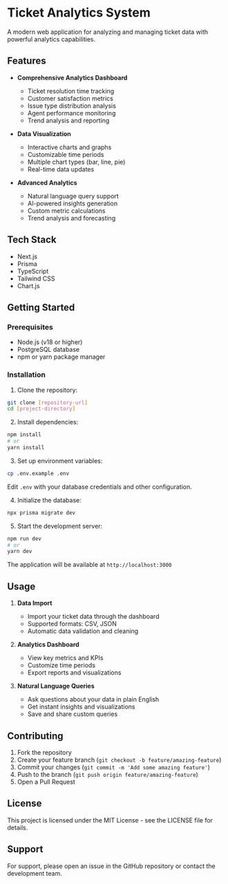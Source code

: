 # Ticket Analytics System

A modern web application for analyzing and managing ticket data with powerful analytics capabilities.

## Features

- **Comprehensive Analytics Dashboard**
  - Ticket resolution time tracking
  - Customer satisfaction metrics
  - Issue type distribution analysis
  - Agent performance monitoring
  - Trend analysis and reporting

- **Data Visualization**
  - Interactive charts and graphs
  - Customizable time periods
  - Multiple chart types (bar, line, pie)
  - Real-time data updates

- **Advanced Analytics**
  - Natural language query support
  - AI-powered insights generation
  - Custom metric calculations
  - Trend analysis and forecasting

## Tech Stack

- Next.js
- Prisma
- TypeScript
- Tailwind CSS
- Chart.js

## Getting Started

### Prerequisites

- Node.js (v18 or higher)
- PostgreSQL database
- npm or yarn package manager

### Installation

1. Clone the repository:
```bash
git clone [repository-url]
cd [project-directory]
```

2. Install dependencies:
```bash
npm install
# or
yarn install
```

3. Set up environment variables:
```bash
cp .env.example .env
```
Edit `.env` with your database credentials and other configuration.

4. Initialize the database:
```bash
npx prisma migrate dev
```

5. Start the development server:
```bash
npm run dev
# or
yarn dev
```

The application will be available at `http://localhost:3000`

## Usage

1. **Data Import**
   - Import your ticket data through the dashboard
   - Supported formats: CSV, JSON
   - Automatic data validation and cleaning

2. **Analytics Dashboard**
   - View key metrics and KPIs
   - Customize time periods
   - Export reports and visualizations

3. **Natural Language Queries**
   - Ask questions about your data in plain English
   - Get instant insights and visualizations
   - Save and share custom queries

## Contributing

1. Fork the repository
2. Create your feature branch (`git checkout -b feature/amazing-feature`)
3. Commit your changes (`git commit -m 'Add some amazing feature'`)
4. Push to the branch (`git push origin feature/amazing-feature`)
5. Open a Pull Request

## License

This project is licensed under the MIT License - see the LICENSE file for details.

## Support

For support, please open an issue in the GitHub repository or contact the development team.
